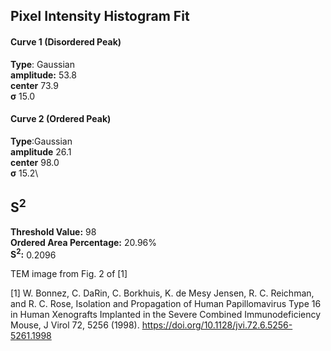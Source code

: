 ## Pixel Intensity Histogram Fit

#### Curve 1 (Disordered Peak)
**Type**: Gaussian\
**amplitude:** 53.8\
**center** 73.9\
**σ** 15.0


#### Curve 2 (Ordered Peak)
**Type**:Gaussian\
**amplitude** 26.1\
**center** 98.0\
**σ** 15.2\


## S<sup>2</sup>
**Threshold Value:** 98\
**Ordered Area Percentage:** 20.96%\
**S<sup>2</sup>:** 0.2096




TEM image from Fig. 2 of [1]


[1] W. Bonnez, C. DaRin, C. Borkhuis, K. de Mesy Jensen, R. C. Reichman, and R. C. Rose, Isolation and Propagation of Human Papillomavirus Type 16 in Human Xenografts Implanted in the Severe Combined Immunodeficiency Mouse, J Virol 72, 5256 (1998).
https://doi.org/10.1128/jvi.72.6.5256-5261.1998

